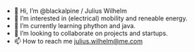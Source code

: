 - 👋 Hi, I’m @blackalpine / Julius Wilhelm
- 👀 I’m interested in (electrical) mobility and reneable energy. 
- 🌱 I’m currently learning phython and java.
- 💞️ I’m looking to collaborate on projects and startups.
- 📫 How to reach me julius.wilhelm@me.com

<!---
blackalpine/blackalpine is a ✨ special ✨ repository because its `README.md` (this file) appears on your GitHub profile.
You can click the Preview link to take a look at your changes.
--->
